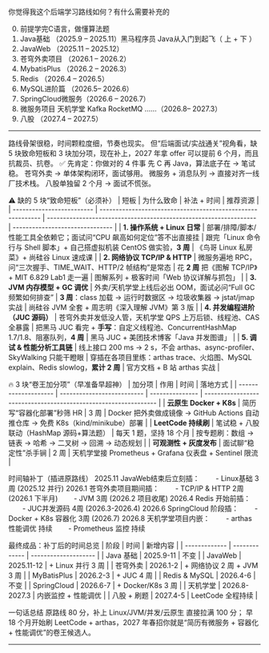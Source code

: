 你觉得我这个后端学习路线如何？有什么需要补充的

0.  前提学完C语言，做懂算法题
1.	Java基础 （2025.9 – 2025.11）黑马程序员 Java从入门到起飞（ 上 + 下 ）
2.	JavaWeb （2025.11 – 2025.12）
3.	苍穹外卖项目 （2026.1 – 2026.2）
4.	MybatisPlus （2026.2 – 2026.3）
5.	Redis （2026.4 – 2026.5）
6.	MySQL进阶篇 （2026.5– 2026.6）
7.	SpringCloud微服务（2026.6 – 2026.7）
8.	微服务项目 天机学堂 Kafka RocketMQ ……（2026.8– 2027.3）
9.	八股 （2027.4 – 2027.5）

---

路线骨架很稳，时间颗粒度细，节奏也现实。
但“后端面试/实战通关”视角看，缺 5 块致命短板和 3 块加分项，现在补上，2027 年拿 offer 可以提前 6 个月，而且抗裁员、抗卷。
✅ 先肯定：你做对的 4 件事
先 C 再 Java，算法底子在 → 笔试稳。
苍穹外卖 → 单体架构闭环，面试够用。
微服务 + 消息队列 → 直接对齐一线厂技术栈。
八股单独留 2 个月 → 面试不慌张。

⚠️ 缺的 5 块“致命短板”（必须补）
| 短板                        | 为什么致命                                                       | 补法 + 时间                                                           | 推荐资源                            |
| ------------------------- | ----------------------------------------------------------- | ----------------------------------------------------------------- | ------------------------------- |
| **1. 操作系统 + Linux 日常**    | 部署/排障/脚本/性能工具全依赖它；面试问“CPU 飙高如何定位”答不出直接挂                     | 跟完「Linux 命令行与 Shell 脚本」+ 自己搭虚拟机装 CentOS 做实验，**3 周**               | 《鸟哥 Linux 私房菜》+ 尚硅谷 Linux 速成课   |
| **2. 网络协议 TCP/IP & HTTP** | 微服务遍地 RPC，问“三次握手、TIME\_WAIT、HTTP/2 帧结构”是常态                  | 花 **2 周** 把《图解 TCP/IP》+  MIT 6.829  Lab1 走一遍                      | 图解系列 + 极客时间「Web 协议详解与抓包」        |
| **3. JVM 内存模型 + GC 调优**   | 外卖/天机学堂上线后必出 OOM，面试必问“Full GC 频繁如何排查”                       | **3 周**：class 加载 → 运行时数据区 → 垃圾收集器 → jstat/jmap 实战                 | 尚硅谷 JVM 全套 + 周志明《深入理解 JVM》第 3 版 |
| **4. 并发编程进阶（JUC 源码）**     | 苍穹外卖并发低没人管，天机学堂 QPS 上万后锁、线程池、CAS 全暴露                        | 把黑马 JUC 看完 + **手写**：自定义线程池、ConcurrentHashMap 1.7/1.8、阻塞队列，**4 周** | 黑马 JUC + 美团技术博客「Java 并发图谱」      |
| **5. 调试 & 性能分析工具链**       | 线上接口 200 ms → 2 s，不会 arthas、async-profiler、SkyWalking 只能干瞪眼 | 穿插在各项目里练：arthas trace、火焰图、MySQL explain、Redis slowlog，**累计 2 周**  | 官方文档 + B 站 arthas 实战            |

🔥 3 块“卷王加分项”（早准备早超神）
| 加分项                  | 作用                         | 时间              | 落地方式                                                            |
| -------------------- | -------------------------- | --------------- | --------------------------------------------------------------- |
| **云原生 Docker + K8s** | 简历写“容器化部署”秒筛 HR            | 3 周             | Docker 把外卖做成镜像 → GitHub Actions 自动推仓库 → 免费 K8s（kind/minikube）部署 |
| **LeetCode 持续刷**     | 笔试稳 + 八股联动（HashMap 源码+算法题） | 每天 1 题，坚持 18 个月 | 按专题刷：数组 → 链表 → 哈希 → 二叉树 → 回溯 → 动态规划                             |
| **可观测性 + 灰度发布**      | 面试聊“稳定性”杀手锏                | 2 周             | 天机学堂接 Prometheus + Grafana 仪表盘 + Sentinel 限流                    |

时间轴补丁（插进原路线）
2025.11  JavaWeb结束后立刻插：
  - Linux基础               3周   (2025.12 并行)
2026.1   苍穹外卖项目期间插：
  - TCP/IP & HTTP           2周   (2026.1 下半月)
  - JVM                     3周   (2026.2 项目收尾)
2026.4   Redis 开始前插：
  - JUC并发源码             4周   (2026.3-2026.4)
2026.6   SpringCloud 阶段插：
  - Docker + K8s 容器化     3周   (2026.7)
2026.8   天机学堂项目内嵌：
  -  arthas 性能调优        持续
  -  Prometheus 监控        持续

最终成品：补丁后的时间总览
| 阶段            | 时间            | 新增内容                 |
| ------------- | ------------- | -------------------- |
| Java 基础       | 2025.9-11     | 不变                   |
| JavaWeb       | 2025.11-12    | + Linux 并行 3 周       |
| 苍穹外卖          | 2026.1-2      | + 网络协议 2 周 + JVM 3 周 |
| MyBatisPlus   | 2026.2-3      | + JUC 4 周            |
| Redis & MySQL | 2026.4-6      | 不变                   |
| SpringCloud   | 2026.6-7      | + Docker/K8s 3 周     |
| 天机学堂          | 2026.8-2027.3 | 内嵌监控 + 性能调优          |
| 八股 + 刷题       | 2027.4-5      | LeetCode 全程持续        |

一句话总结
原路线 80 分，补上 Linux/JVM/并发/云原生 直接拉满 100 分；
早 18 个月开始刷 LeetCode +  arthas，2027 年春招你就是“简历有微服务 + 容器化 + 性能调优”的卷王候选人。

---
